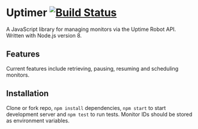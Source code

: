 # Uptimer [![Build Status](https://travis-ci.org/nsmeds/uptimer.svg?branch=master)](https://travis-ci.org/nsmeds/uptimer)

A JavaScript library for managing monitors via the Uptime Robot API. Written with Node.js version 8.

## Features
Current features include retrieving, pausing, resuming and scheduling monitors.

## Installation
Clone or fork repo, `npm install` dependencies, `npm start` to start development server and `npm test` to run tests. Monitor IDs should be stored as environment variables.

